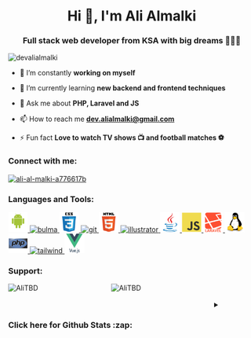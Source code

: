 <h1 align="center">Hi 👋, I'm Ali Almalki</h1>
<h3 align="center">Full stack web developer from KSA with big dreams 👨🏻‍💻</h3>

<p align="left"> <img src="https://komarev.com/ghpvc/?username=devalialmalki&label=Profile%20views&color=0e75b6&style=plastic" alt="devalialmalki" /> </p>

- 🔭 I’m constantly **working on myself**

- 🌱 I’m currently learning **new backend and frontend techniques**

- 💬 Ask me about **PHP, Laravel and JS**

- 📫 How to reach me **dev.alialmalki@gmail.com**

- ⚡ Fun fact **Love to watch TV shows 📺 and football matches ⚽**

<h3 align="left">Connect with me:</h3>
<p align="left">
<a href="https://linkedin.com/in/ali-al-malki-a776617b" target="blank"><img align="center" src="https://raw.githubusercontent.com/rahuldkjain/github-profile-readme-generator/master/src/images/icons/Social/linked-in-alt.svg" alt="ali-al-malki-a776617b" height="30" width="40" /></a>
</p>

<h3 align="left">Languages and Tools:</h3>
<p align="left"> <a href="https://developer.android.com" target="_blank" rel="noreferrer"> <img src="https://raw.githubusercontent.com/devicons/devicon/master/icons/android/android-original-wordmark.svg" alt="android" width="40" height="40"/> </a> <a href="https://bulma.io/" target="_blank" rel="noreferrer"> <img src="https://raw.githubusercontent.com/gilbarbara/logos/804dc257b59e144eaca5bc6ffd16949752c6f789/logos/bulma.svg" alt="bulma" width="40" height="40"/> </a> <a href="https://www.w3schools.com/css/" target="_blank" rel="noreferrer"> <img src="https://raw.githubusercontent.com/devicons/devicon/master/icons/css3/css3-original-wordmark.svg" alt="css3" width="40" height="40"/> </a> <a href="https://git-scm.com/" target="_blank" rel="noreferrer"> <img src="https://www.vectorlogo.zone/logos/git-scm/git-scm-icon.svg" alt="git" width="40" height="40"/> </a> <a href="https://www.w3.org/html/" target="_blank" rel="noreferrer"> <img src="https://raw.githubusercontent.com/devicons/devicon/master/icons/html5/html5-original-wordmark.svg" alt="html5" width="40" height="40"/> </a> <a href="https://www.adobe.com/in/products/illustrator.html" target="_blank" rel="noreferrer"> <img src="https://www.vectorlogo.zone/logos/adobe_illustrator/adobe_illustrator-icon.svg" alt="illustrator" width="40" height="40"/> </a> <a href="https://www.java.com" target="_blank" rel="noreferrer"> <img src="https://raw.githubusercontent.com/devicons/devicon/master/icons/java/java-original.svg" alt="java" width="40" height="40"/> </a> <a href="https://developer.mozilla.org/en-US/docs/Web/JavaScript" target="_blank" rel="noreferrer"> <img src="https://raw.githubusercontent.com/devicons/devicon/master/icons/javascript/javascript-original.svg" alt="javascript" width="40" height="40"/> </a> <a href="https://laravel.com/" target="_blank" rel="noreferrer"> <img src="https://raw.githubusercontent.com/devicons/devicon/master/icons/laravel/laravel-plain-wordmark.svg" alt="laravel" width="40" height="40"/> </a> <a href="https://www.linux.org/" target="_blank" rel="noreferrer"> <img src="https://raw.githubusercontent.com/devicons/devicon/master/icons/linux/linux-original.svg" alt="linux" width="40" height="40"/> </a> <a href="https://www.php.net" target="_blank" rel="noreferrer"> <img src="https://raw.githubusercontent.com/devicons/devicon/master/icons/php/php-original.svg" alt="php" width="40" height="40"/> </a> <a href="https://tailwindcss.com/" target="_blank" rel="noreferrer"> <img src="https://www.vectorlogo.zone/logos/tailwindcss/tailwindcss-icon.svg" alt="tailwind" width="40" height="40"/> </a> <a href="https://vuejs.org/" target="_blank" rel="noreferrer"> <img src="https://raw.githubusercontent.com/devicons/devicon/master/icons/vuejs/vuejs-original-wordmark.svg" alt="vuejs" width="40" height="40"/> </a> </p>

<h3 align="left">Support:</h3>
<p><a href="https://www.buymeacoffee.com/AliTBD"> <img align="left" src="https://cdn.buymeacoffee.com/buttons/v2/default-yellow.png" height="50" width="210" alt="AliTBD" /></a><a href="https://ko-fi.com/AliTBD"> <img align="left" src="https://cdn.ko-fi.com/cdn/kofi3.png?v=3" height="50" width="210" alt="AliTBD" /></a></p>
<br><br>
<details>
  <summary><h3 align="left">Click here for <b>Github Stats</b>  :zap:</h3></summary>
  <br>
  <p align="center"><img src="https://github-readme-stats.vercel.app/api?username=devalialmalki&show_icons=true&theme=dark&hide_border=true&locale=en" alt="devalialmalki" /></p>
</details>
